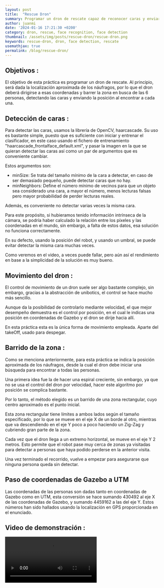 ```yaml
---
layout: post
title:  "Rescue Dron"
summary: Programar un dron de rescate capaz de reconocer caras y enviar su posición
author: juanmi
date: '2024-01-16 17:21:30 +0200'
category: dron, rescue, face recognition, face detection
thumbnail: /assets/img/posts/rescue-dron/rescue-dron.png
keywords: rescue-dron, dron, face detection, rescate
usemathjax: true
permalink: /blog/rescue-dron/
---
```


## Objetivos :

El objetivo de esta práctica es programar un dron de rescate. Al principio, será dada la localización aproximada de los náufragos, por lo que el dron deberá dirigirse a esas coordenadas y barrer la zona en busca de las 6 personas, detectando las caras y enviando la posición al encontrar a cada una.

## Detección de caras :

Para detectar las caras, usamos la librería de OpenCV, haarcascade. Su uso es bastante simple, puesto que es suficiente con iniciar y entrenar el clasificador, en este caso usando el fichero de entrenamiento "haarcascade_frontalface_default.xml", y pasar la imagen en la que se quieran detectar las caras así como un par de argumentos que es conveniente cambiar.

Estos argumentos son:
- minSize: Se trata del tamaño mínimo de la cara a detectar, en caso de ser demasiado pequeño, puede detectar caras que no hay.
- minNeighbors: Define el número mínimo de vecinos para que un objeto sea considerado una cara, a mayor el número, menos lecturas falsas pero mayor probabilidad de perder lecturas reales.

Además, es conveniente no detectar varias veces la misma cara.

Para este propósito, si hubieramos tenido información intrínseca de la cámara, se podría haber calculado la relación entre los píxeles y las coordenadas en el mundo, sin embargo, a falta de estos datos, esa solución no funciona correctamente. 

En su defecto, usando la posición del robot, y usando un umbral, se puede evitar detectar la misma cara muchas veces.

Como veremos en el video, a veces puede fallar, pero aún así el rendimiento en base a la simplicidad de la solución es muy bueno.

## Movimiento del dron :

El control de movimiento de un dron suele ser algo bastante complejo, sin embargo, gracias a la abstracción de unibotics, el control se hace mucho más sencillo.

Aunque da la posibilidad de controlarlo mediante velocidad, el que mejor desempeño demuestra es el control por posición, en el cual le indicas una posición en coordenadas de Gazebo y el dron se dirije hacia allí.

En esta práctica esta es la única forma de movimiento empleada. Aparte del takeOff, usado para despegar.

## Barrido de la zona :

Como se menciona anteriormente, para esta práctica se indica la posición aproximada de los náufragos, desde la cual el dron debe iniciar una búsqueda para encontrar a todas las personas.

Una primera idea fue la de hacer una espiral creciente, sin embargo, ya que no se usa el control del dron por velocidad, hacer este algoritmo por posición se complica bastante.

Por lo tanto, el método elegido es un barrido de una zona rectangular, cuyo centro aproximado es el punto inicial. 

Esta zona rectangular tiene límites a ambos lados según el tamaño especificado, por lo que se mueve en el eje X de un borde al otro, mientras que va descendiendo en el eje Y poco a poco haciendo un Zig-Zag y cubriendo gran parte de la zona.

Cada vez que el dron llega a un extremo horizontal, se mueve en el eje Y 2 metros. Esto permite que el robot pase muy cerca de zonas ya visitadas para detectar a personas que haya podido perderse en la anterior visita.

Una vez terminado el recorrido, vuelve a empezar para asegurarse que ninguna persona queda sin detectar.

## Paso de coordenadas de Gazebo a UTM

Las coordenadas de las personas son dadas tanto en coordenadas de Gazebo como en UTM, esta conversión se hace sumando 430492 al eje X de las coordenadas de Gazebo, y sumando 4459162 a las del eje Y. Estos números han sido hallados usando la localización en GPS proporcionada en el enunciado.

## Video de demonstración :


<video src="../../assets/img/posts/rescue-dron/video-dron-rescate.webm" controls="controls" style="max-width: 800px;">
</video>